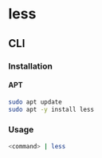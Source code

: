 # less

## CLI

### Installation

#### APT

```sh
sudo apt update
sudo apt -y install less
```

### Usage

```sh
<command> | less
```

